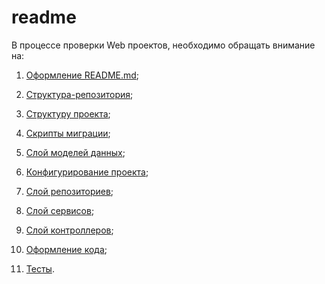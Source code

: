 # readme

В процессе проверки Web проектов, необходимо обращать внимание на:

1. [Оформление README.md](01_readme_design.md);
2. [Структура-репозитория](02_repository_structure.md);
3. [Структуру проекта](03_project_structure);
4. [Скрипты миграции](04_migration_script);
5. [Слой моделей данных](05_data_model_layer);
6. [Конфигурирование проекта](06_project_configuration);
7. [Слой репозиториев](07_repository_layer);
8. [Слой сервисов](08_service_layer);
9. [Слой контроллеров](09_controller_and_view_layer);
10. [Оформление кода](10_code_design);

11. [Тесты](11_tests).

